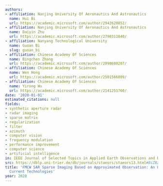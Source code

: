 ```yaml
---
authors:
- affiliation: Nanjing University Of Aeronautics And Astronautics
  name: Hui Bi
  url: https://academic.microsoft.com/author/2942620852/
- affiliation: Nanjing University Of Aeronautics And Astronautics
  name: Daiyin Zhu
  url: https://academic.microsoft.com/author/2790311840/
- affiliation: Nanyang Technological University
  name: Guoan Bi
  slug: guoan_bi
- affiliation: Chinese Academy Of Sciences
  name: Bingchen Zhang
  url: https://academic.microsoft.com/author/2098680207/
- affiliation: Chinese Academy Of Sciences
  name: Wen Hong
  url: https://academic.microsoft.com/author/2501566809/
- affiliation: Chinese Academy Of Sciences
  name: Yirong Wu
  url: https://academic.microsoft.com/author/2141251760/
date: '2020-01-01'
estimated_citations: null
fields:
- synthetic aperture radar
- radar imaging
- sparse matrix
- regularization
- filter
- azimuth
- computer vision
- frequency modulation
- performance improvement
- computer science
- artificial intelligence
in: IEEE Journal of Selected Topics in Applied Earth Observations and Remote Sensing
src: https://dblp.uni-trier.de/db/journals/staeors/staeors13.html#BiZBZHW20
title: 'FMCW SAR Sparse Imaging Based on Approximated Observation: An Overview on
  Current Technologies'
year: 2020
---
```

